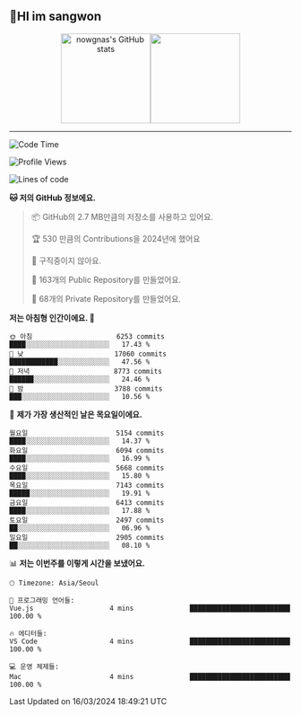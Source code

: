 ## 🤸HI im sangwon
<!--
<img src="https://github-profile-summary-cards.vercel.app/api/cards/profile-details?username=nowgnas&theme=dracula" />
-->

<div align="center">
    <p class="has-line-data" data-line-start="7" data-line-end="9"><img height="160px" src="https://github-readme-stats.vercel.app/api?username=nowgnas&amp;show_icons=true&amp;theme=material-palenight" alt="nowgnas's GitHub stats" /><img height="160px" src="https://github-readme-streak-stats.herokuapp.com/?user=nowgnas&theme=material-palenight&ring=7E6BC4&currStreakLabel=7E6BC4&fire=C79ECF" /></a></p>
</div>
<!-- <a href="#">
  <img src="https://github-readme-stats.vercel.app/api?username=nowgnas&theme=calm&show_icons=true" height='200px'>
</a><br>
<a href="#">
  <img src="https://github-readme-stats.vercel.app/api/top-langs/?username=nowgnas&theme=calm&exclude_repo=Jagi,assignment&layout=compact" height='200px'>
  <img src='http://mazassumnida.wtf/api/v2/generate_badge?boj=leo503801' height='200px'>
</a> -->

<hr>

<!--START_SECTION:waka-->
![Code Time](http://img.shields.io/badge/Code%20Time-4%2C279%20hrs%2038%20mins-blue)

![Profile Views](http://img.shields.io/badge/Profile%20Views-0-blue)

![Lines of code](https://img.shields.io/badge/%EC%A0%80%EB%8A%94%20%EC%97%AC%ED%83%9C%EA%B9%8C%EC%A7%80%20-28.6%20million%20%EC%A4%84%EC%9D%98%20%EC%BD%94%EB%93%9C%EB%A5%BC%20%EC%9E%91%EC%84%B1%ED%96%88%EC%96%B4%EC%9A%94.-blue)

**🐱 저의 GitHub 정보에요.** 

> 📦 GitHub의 2.7 MB만큼의 저장소를 사용하고 있어요. 
 > 
> 🏆 530 만큼의 Contributions을 2024년에 했어요
 > 
> 🚫 구직중이지 않아요.
 > 
> 📜 163개의 Public Repository를 만들었어요. 
 > 
> 🔑 68개의 Private Repository를 만들었어요. 
 > 
**저는 아침형 인간이에요. 🐤** 

```text
🌞 아침                     6253 commits        ████░░░░░░░░░░░░░░░░░░░░░   17.43 % 
🌆 낮　                     17060 commits       ████████████░░░░░░░░░░░░░   47.56 % 
🌃 저녁                     8773 commits        ██████░░░░░░░░░░░░░░░░░░░   24.46 % 
🌙 밤　                     3788 commits        ███░░░░░░░░░░░░░░░░░░░░░░   10.56 % 
```
📅 **제가 가장 생산적인 날은 목요일이에요.** 

```text
월요일                      5154 commits        ████░░░░░░░░░░░░░░░░░░░░░   14.37 % 
화요일                      6094 commits        ████░░░░░░░░░░░░░░░░░░░░░   16.99 % 
수요일                      5668 commits        ████░░░░░░░░░░░░░░░░░░░░░   15.80 % 
목요일                      7143 commits        █████░░░░░░░░░░░░░░░░░░░░   19.91 % 
금요일                      6413 commits        ████░░░░░░░░░░░░░░░░░░░░░   17.88 % 
토요일                      2497 commits        ██░░░░░░░░░░░░░░░░░░░░░░░   06.96 % 
일요일                      2905 commits        ██░░░░░░░░░░░░░░░░░░░░░░░   08.10 % 
```


📊 **저는 이번주를 이렇게 시간을 보냈어요.** 

```text
🕑︎ Timezone: Asia/Seoul

💬 프로그래밍 언어들: 
Vue.js                   4 mins              █████████████████████████   100.00 % 

🔥 에디터들: 
VS Code                  4 mins              █████████████████████████   100.00 % 

💻 운영 체제들: 
Mac                      4 mins              █████████████████████████   100.00 % 
```


 Last Updated on 16/03/2024 18:49:21 UTC
<!--END_SECTION:waka-->

<!-- <div align="center">
  <h2>⌨️Languages and Tools⌨️</h2>
  <div align=flex>
    <img height="25px" src="https://img.shields.io/badge/Python-3776AB?style=flat&amp;logo=Python&amp;logoColor=white" alt="Python Badge">
    <img height="25px" src="https://img.shields.io/badge/Javascript-F7DF1E?style=flat&amp;logo=Javascript&amp;logoColor=white" alt="Python Badge">
  </div>

  <div>
  <img height="25px" src="https://img.shields.io/badge/Express-000000?style=flat&amp;logo=Express&amp;logoColor=white" alt="Python Badge">
  <img height="25px" src="https://img.shields.io/badge/Node js-339933?style=flat&amp;logo=Node.js&amp;logoColor=white" alt="Python Badge">
  <img height="25px" src="https://img.shields.io/badge/MongoDB-47A248?style=flat&amp;logo=MongoDB&amp;logoColor=white" alt="Python Badge">
  <img height="25px" src="https://img.shields.io/badge/React-61DAFB?style=flat&amp;logo=React&amp;logoColor=white" alt="Python Badge">
   <img height="25px" src="https://img.shields.io/badge/TensorFlow-FF6F00?style=flat&amp;logo=TensorFlow&amp;logoColor=white" alt="Python Badge">
  </div>
  <div>
  <img height="25px" src="https://img.shields.io/badge/Visual Studio Code-007ACC?style=flat&amp;logo=Visual Studio Code&amp;logoColor=white" alt="Python Badge">
  <img height="25px" src="https://img.shields.io/badge/Ubuntu-E95420?style=flat&amp;logo=Ubuntu&amp;logoColor=white" alt="Python Badge">
  </div>
</div>
<br> -->
<!--
<h2 align=center>⌨️Languages and Tools⌨️</h2>
<div>
  <div style='float:left; margin-right:30px; width:200px'>
  <h3>🎈Languages🎈</h3>
  <div>
    <img height="25px" src="https://img.shields.io/badge/Java-FF7800?style=flat&amp;&amp;logoColor=white" alt="Python Badge">
    <img height="25px" src="https://img.shields.io/badge/Python-3776AB?style=flat&amp;logo=Python&amp;logoColor=white" alt="Python Badge">
      <img height="25px" src="https://img.shields.io/badge/Javascript-F7DF1E?style=flat&amp;logo=Javascript&amp;logoColor=white" alt="Python Badge">
  </div>
  
  </div>
  <div style='float:left; margin-right:30px; width:200px'>
  <h3>🛠️Frameworks🛠️</h3>
  <div>
    <img height="25px" src="https://img.shields.io/badge/NestJS-E0234E?style=flat&amp;logo=NestJS&amp;logoColor=white" alt="Python Badge">
    <img height="25px" src="https://img.shields.io/badge/Express-000000?style=flat&amp;logo=Express&amp;logoColor=white" alt="Python Badge">
    <img height="25px" src="https://img.shields.io/badge/Node js-339933?style=flat&amp;logo=Node.js&amp;logoColor=white" alt="Python Badge">
    <img height="25px" src="https://img.shields.io/badge/MongoDB-47A248?style=flat&amp;logo=MongoDB&amp;logoColor=white" alt="Python Badge">
     <img height="25px" src="https://img.shields.io/badge/TensorFlow-FF6F00?style=flat&amp;logo=TensorFlow&amp;logoColor=white" alt="Python Badge">
  </div>
  </div>
  <div style='float:left;'>
  <h3>⚙️Tools⚙️</h3>
  <div>
    <img height="25px" src="https://img.shields.io/badge/Ubuntu-E95420?style=flat&amp;logo=Ubuntu&amp;logoColor=white" alt="Python Badge">
    <img height="25px" src="https://img.shields.io/badge/Docker-2496ED?style=flat&amp;logo=Docker&amp;logoColor=white" alt="Python Badge">
  </div>
  </div>
</div>
-->
<!-- ![trophy](https://github-profile-trophy.vercel.app/?username=nowgnas&column=7&margin-w=15&margin-h=15) -->

<!--
**Marshmellowon/Marshmellowon** is a ✨ _special_ ✨ repository because its `README.md` (this file) appears on your GitHub profile.

Here are some ideas to get you started:

- 🔭 I’m currently working on ...
- 🌱 I’m currently learning ...
- 👯 I’m looking to collaborate on ...
- 🤔 I’m looking for help with ...
- 💬 Ask me about ...
- 📫 How to reach me: ...
- 😄 Pronouns: ...
- ⚡ Fun fact: ...
-->

<!-- style='display:grid; grid-template-columns: auto auto auto;' -->
